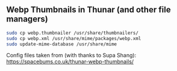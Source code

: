 ## Webp Thumbnails in Thunar (and other file managers)

```bash
sudo cp webp.thumbnailer /usr/share/thumbnailers/
sudo cp webp.xml /usr/share/mime/packages/webp.xml
sudo update-mime-database /usr/share/mime
```

Config files taken from (with thanks to Supa Shang):
https://spacebums.co.uk/thunar-webp-thumbnails/
